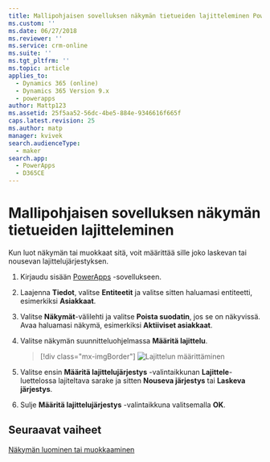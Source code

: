 ```yaml
---
title: Mallipohjaisen sovelluksen näkymän tietueiden lajitteleminen PowerAppsissa | MicrosoftDocs
ms.custom: ''
ms.date: 06/27/2018
ms.reviewer: ''
ms.service: crm-online
ms.suite: ''
ms.tgt_pltfrm: ''
ms.topic: article
applies_to:
  - Dynamics 365 (online)
  - Dynamics 365 Version 9.x
  - powerapps
author: Mattp123
ms.assetid: 25f5aa52-56dc-4be5-884e-9346616f665f
caps.latest.revision: 25
ms.author: matp
manager: kvivek
search.audienceType:
  - maker
search.app:
  - PowerApps
  - D365CE
---
```

# <a name="sort-records-in-a-model-driven-app-view"></a>Mallipohjaisen sovelluksen näkymän tietueiden lajitteleminen

 Kun luot näkymän tai muokkaat sitä, voit määrittää sille joko laskevan tai nousevan lajittelujärjestyksen.   
  
1.  Kirjaudu sisään [PowerApps](https://web.powerapps.com/?utm_source=padocs&utm_medium=linkinadoc&utm_campaign=referralsfromdoc) -sovellukseen.  


2.  Laajenna **Tiedot**, valitse **Entiteetit** ja valitse sitten haluamasi entiteetti, esimerkiksi **Asiakkaat**.   
3.  Valitse **Näkymät**-välilehti ja valitse **Poista suodatin**, jos se on näkyvissä. Avaa haluamasi näkymä, esimerkiksi **Aktiiviset asiakkaat**.

4.  Valitse näkymän suunnitteluohjelmassa **Määritä lajittelu**.  

    > [!div class="mx-imgBorder"] 
    > ![Lajittelun määrittäminen](media/configure-sorting.png)
  
5.  Valitse ensin **Määritä lajittelujärjestys** -valintaikkunan **Lajittele**-luettelossa lajiteltava sarake ja sitten **Nouseva järjestys** tai **Laskeva järjestys**.  
  
6.  Sulje **Määritä lajittelujärjestys** -valintaikkuna valitsemalla **OK**.  

## <a name="next-steps"></a>Seuraavat vaiheet
[Näkymän luominen tai muokkaaminen](create-edit-views.md)
